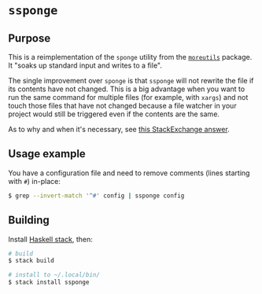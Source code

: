# `ssponge`

## Purpose

This is a reimplementation of the `sponge` utility from the [`moreutils`](https://joeyh.name/code/moreutils/) package. It "soaks up standard input and writes to a file".

The single improvement over `sponge` is that `ssponge` will not rewrite the file if its contents have not changed. This is a big advantage when you want to run the same command for multiple files (for example, with `xargs`) and not touch those files that have not changed because a file watcher in your project would still be triggered even if the contents are the same.

As to why and when it's necessary, see [this StackExchange answer](https://unix.stackexchange.com/questions/207919/sponge-from-moreutils-whats-the-difference-to-shell-redirect-useful-examples/207921#207921).

## Usage example

You have a configuration file and need to remove comments (lines starting with `#`) in-place:

```bash
$ grep --invert-match '^#' config | ssponge config
```

## Building

Install [Haskell stack](https://docs.haskellstack.org/en/stable/README/), then:

```bash
# build
$ stack build

# install to ~/.local/bin/
$ stack install ssponge
```
